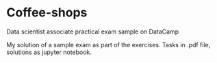 # Coffee-shops
Data scientist associate practical exam sample on DataCamp

My solution of a sample exam as part of the exercises.
Tasks in .pdf file, solutions as jupyter notebook.
